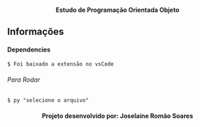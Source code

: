 
<h4 align="center">
Estudo de Programação Orientada Objeto
</h4>

## Informações

#### Dependencies
```
$ Foi baixado a extensão no vsCode
```

######  Para Rodar
```
$ py "selecione o arquivo"
```

<h4 align="center">
Projeto desenvolvido por: Joselaine Romão Soares
</h4>

